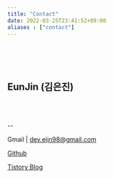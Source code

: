 ```yaml
---
title: "Contact"
date: 2022-03-25T23:41:52+09:00
aliases : ["contact"] 
---
```


<br><br><br>

## EunJin (김은진)

<br><br>

--

Gmail | dev.ejin98@gmail.com

[Github](https://github.com/JiniEun)

[Tistory Blog](https://jules-jc.tistory.com/)